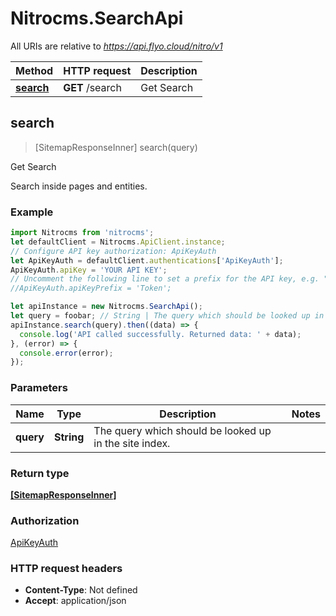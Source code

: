 # Nitrocms.SearchApi

All URIs are relative to *https://api.flyo.cloud/nitro/v1*

Method | HTTP request | Description
------------- | ------------- | -------------
[**search**](SearchApi.md#search) | **GET** /search | Get Search



## search

> [SitemapResponseInner] search(query)

Get Search

Search inside pages and entities.

### Example

```javascript
import Nitrocms from 'nitrocms';
let defaultClient = Nitrocms.ApiClient.instance;
// Configure API key authorization: ApiKeyAuth
let ApiKeyAuth = defaultClient.authentications['ApiKeyAuth'];
ApiKeyAuth.apiKey = 'YOUR API KEY';
// Uncomment the following line to set a prefix for the API key, e.g. "Token" (defaults to null)
//ApiKeyAuth.apiKeyPrefix = 'Token';

let apiInstance = new Nitrocms.SearchApi();
let query = foobar; // String | The query which should be looked up in the site index.
apiInstance.search(query).then((data) => {
  console.log('API called successfully. Returned data: ' + data);
}, (error) => {
  console.error(error);
});

```

### Parameters


Name | Type | Description  | Notes
------------- | ------------- | ------------- | -------------
 **query** | **String**| The query which should be looked up in the site index. | 

### Return type

[**[SitemapResponseInner]**](SitemapResponseInner.md)

### Authorization

[ApiKeyAuth](../README.md#ApiKeyAuth)

### HTTP request headers

- **Content-Type**: Not defined
- **Accept**: application/json

